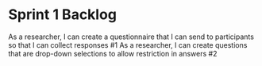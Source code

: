 # Sprint 1 Backlog

As a researcher, I can create a questionnaire that I can send to participants so that I can collect responses #1
As a researcher, I can create questions that are drop-down selections to allow restriction in answers #2
